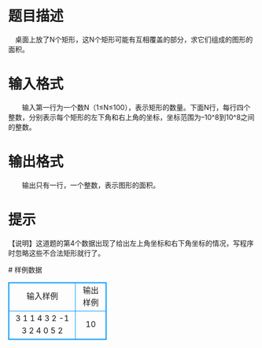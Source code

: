 # 

 
 # 题目描述 
<p>
　桌面上放了N个矩形，这N个矩形可能有互相覆盖的部分，求它们组成的图形的面积。</p> 

 
 # 输入格式 
<p>
   　　输入第一行为一个数N（1≤N≤100），表示矩形的数量。下面N行，每行四个整数，分别表示每个矩形的左下角和右上角的坐标，坐标范围为–10^8到10^8之间的整数。 </p> 

 
 # 输出格式 
<p>
   　　输出只有一行，一个整数，表示图形的面积。 </p> 

 
 # 提示 
<p>
【说明】这道题的第4个数据出现了给出左上角坐标和右下角坐标的情况，写程序时忽略这些不合法矩形就行了。</p> 
# 样例数据
<style>
        table,table tr th, table tr td { border:1px solid #0094ff; }
        table { width: 200px; min-height: 25px; line-height: 25px; text-align: center; border-collapse: collapse;}   
    </style>
<table>
	<tr>
		<td>输入样例</td>
		<td>输出样例</td>
	</tr>
<tr><td>   3
1 1 4 3
2 -1 3 2
4 0 5 2
</td><td>10</td></tr></table>
